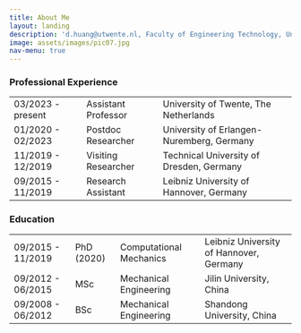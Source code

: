```yaml
---
title: About Me
layout: landing
description: 'd.huang@utwente.nl, Faculty of Engineering Technology, University of Twente, De Horst 2, 7522LW Enschede, The Netherlands'
image: assets/images/pic07.jpg
nav-menu: true
---
```



<!-- Main -->
<div id="main" class="alt">

<!-- One -->
<section id="one">
	<div class="inner">
		
<!-- Professional Experience -->
<h3 id="one">Professional Experience</h3>
<div class="table-wrapper">
	<table>
		<tbody>
			<tr>
				<td>03/2023 - present</td>
				<td>Assistant Professor</td>
				<td>University of Twente, The Netherlands</td>
			</tr>
			<tr>
				<td>01/2020 - 02/2023</td>
				<td>Postdoc Researcher</td>
				<td>University of Erlangen-Nuremberg, Germany</td>
			</tr>
			<tr>
				<td>11/2019 - 12/2019</td>
				<td>Visiting Researcher</td>
				<td>Technical University of Dresden, Germany</td>
			</tr>
			<tr>
				<td>09/2015 - 11/2019</td>
				<td>Research Assistant</td>
				<td>Leibniz University of Hannover, Germany</td>
			</tr>
		</tbody>
	</table>
</div>



<!-- Professional Experience -->
<h3 id="one">Education</h3>
<div class="table-wrapper">
	<table>
		<tbody>
			<tr>
				<td>09/2015 - 11/2019</td>
				<td>PhD (2020)</td> 
				<td>Computational Mechanics</td> 
				<td>Leibniz University of Hannover, Germany</td>
			</tr>
			<tr>
				<td>09/2012 - 06/2015</td>
				<td>MSc</td> 
				<td>Mechanical Engineering</td>
				<td>Jilin University, China</td>
			</tr>
			<tr>
				<td>09/2008 - 06/2012</td>
				<td>BSc</td>
				<td>Mechanical Engineering</td> 
				<td>Shandong University, China</td>
			</tr>
		</tbody>
	</table>
</div>